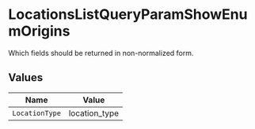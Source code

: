 # LocationsListQueryParamShowEnumOrigins

Which fields should be returned in non-normalized form.


## Values

| Name           | Value          |
| -------------- | -------------- |
| `LocationType` | location_type  |